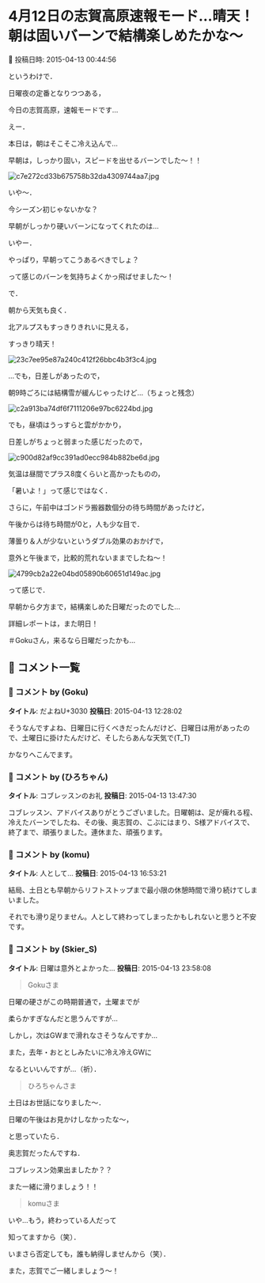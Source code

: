 # 4月12日の志賀高原速報モード…晴天！朝は固いバーンで結構楽しめたかな～

📅 投稿日時: 2015-04-13 00:44:56

というわけで．


日曜夜の定番となりつつある，


今日の志賀高原，速報モードです…





えー．


本日は，朝はそこそこ冷え込んで…


早朝は，しっかり固い，スピードを出せるバーンでした～！！




![c7e272cd33b675758b32da4309744aa7.jpg](images/c7e272cd33b675758b32da4309744aa7.jpg)




いや～．


今シーズン初じゃないかな？


早朝がしっかり硬いバーンになってくれたのは…


いやー．


やっぱり，早朝ってこうあるべきでしょ？


って感じのバーンを気持ちよくかっ飛ばせました～！





で．


朝から天気も良く．


北アルプスもすっきりきれいに見える，


すっきり晴天！




![23c7ee95e87a240c412f26bbc4b3f3c4.jpg](images/23c7ee95e87a240c412f26bbc4b3f3c4.jpg)







…でも，日差しがあったので，


朝9時ごろには結構雪が緩んじゃったけど…（ちょっと残念）




![c2a913ba74df6f7111206e97bc6224bd.jpg](images/c2a913ba74df6f7111206e97bc6224bd.jpg)







でも，昼頃はうっすらと雲がかかり，


日差しがちょっと弱まった感じだったので，




![c900d82af9cc391ad0ecc984b882be6d.jpg](images/c900d82af9cc391ad0ecc984b882be6d.jpg)




気温は昼間でプラス8度くらいと高かったものの，


「暑いよ！」って感じではなく．





さらに，午前中はゴンドラ搬器数個分の待ち時間があったけど，


午後からは待ち時間が0と，人も少な目で．





薄曇り＆人が少ないというダブル効果のおかげで，


意外と午後まで，比較的荒れないままでしたね～！




![4799cb2a22e04bd05890b60651d149ac.jpg](images/4799cb2a22e04bd05890b60651d149ac.jpg)




って感じで．


早朝から夕方まで，結構楽しめた日曜だったのでした…





詳細レポートは，また明日！





＃Gokuさん，来るなら日曜だったかも…

## 💬 コメント一覧

### 💬 コメント by (Goku)
**タイトル**: だよねU+3030
**投稿日**: 2015-04-13 12:28:02

そうなんですよね、日曜日に行くべきだったんだけど、日曜日は用があったので、土曜日に掛けたんだけど、そしたらあんな天気で(T_T)



かなりへこんでます。

### 💬 コメント by (ひろちゃん)
**タイトル**: コブレッスンのお礼
**投稿日**: 2015-04-13 13:47:30

コブレッスン、アドバイスありがとうございました。日曜朝は、足が痺れる程、冷えたバーンでしたね、その後、奥志賀の、こぶにはまり、S様アドバイスで、終了まで、頑張りました。連休また、頑張ります。

### 💬 コメント by (komu)
**タイトル**: 人として…
**投稿日**: 2015-04-13 16:53:21

結局、土日とも早朝からリフトストップまで最小限の休憩時間で滑り続けてしまいました。

それでも滑り足りません。人として終わってしまったかもしれないと思うと不安です。

### 💬 コメント by (Skier_S)
**タイトル**: 日曜は意外とよかった…
**投稿日**: 2015-04-13 23:58:08

>Gokuさま

日曜の硬さがこの時期普通で，土曜までが

柔らかすぎなんだと思うんですが…

しかし，次はGWまで滑れなさそうなんですか…

また，去年・おととしみたいに冷え冷えGWに

なるといいんですが…（祈）．



>ひろちゃんさま

土日はお世話になりました～．

日曜の午後はお見かけしなかったな～，

と思っていたら．

奥志賀だったんですね．

コブレッスン効果出ましたか？？

また一緒に滑りましょう！！



>komuさま

いや…もう，終わっている人だって

知ってますから（笑）．

いまさら否定しても，誰も納得しませんから（笑）．

また，志賀でご一緒しましょう～！

